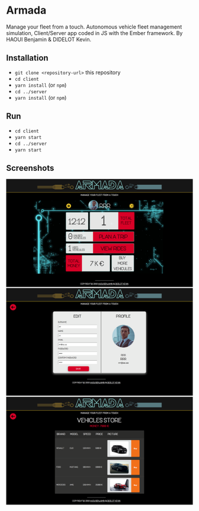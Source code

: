 # Armada
Manage your fleet from a touch.
Autonomous vehicle fleet management simulation, Client/Server app coded in JS with the Ember framework.
By HAOUI Benjamin & DIDELOT Kevin. 

## Installation

* `git clone <repository-url>` this repository
* `cd client`
* `yarn install` (or `npm`)
* `cd ../server`
* `yarn install` (or `npm`)

## Run

* `cd client`
* `yarn start`
* `cd ../server`
* `yarn start`

## Screenshots

![alt tag](https://github.com/zirkis/Armada/blob/master/img/dashboard.png)
![alt tag](https://github.com/zirkis/Armada/blob/master/img/profile.png)
![alt tag](https://github.com/zirkis/Armada/blob/master/img/store.png)
